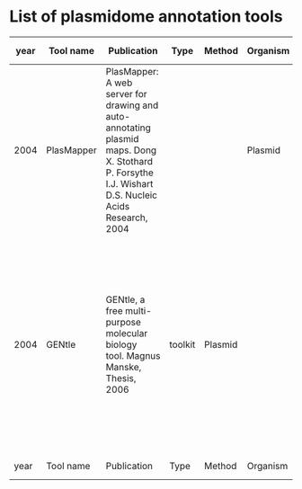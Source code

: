 List of plasmidome annotation tools
===========================

| year	| Tool name | Publication | Type	| Method | Organism | Comments | Output Format |
| --- | --- | --- | --- | --- | --- | --- | --- |
2004 | PlasMapper | PlasMapper: A web server for drawing and auto-annotating plasmid maps. Dong X. Stothard P. Forsythe I.J. Wishart D.S. Nucleic Acids Research, 2004  | | | Plasmid | | |
2004 | GENtle |  GENtle, a free multi-purpose molecular biology tool. Magnus Manske, Thesis, 2006 | toolkit | Plasmid | | | GENtle is a software for DNA and amino acid editing, database management, plasmid maps, restriction and ligation, alignments, sequencer data import, calculators, gel image display, PCR, and much more.  | |
| year	| Tool name | Publication | Type	| Method | Organism | Comments | Output Format |

